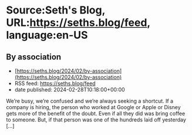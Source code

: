 # Source:Seth's Blog, URL:https://seths.blog/feed, language:en-US

## By association
 - [https://seths.blog/2024/02/by-association](https://seths.blog/2024/02/by-association)
 - RSS feed: https://seths.blog/feed
 - date published: 2024-02-28T10:18:00+00:00

We&#8217;re busy, we&#8217;re confused and we&#8217;re always seeking a shortcut. If a company is hiring, the person who worked at Google or Apple or Disney gets more of the benefit of the doubt. Even if all they did was bring coffee to someone. But, if that person was one of the hundreds laid off yesterday [&#8230;]

